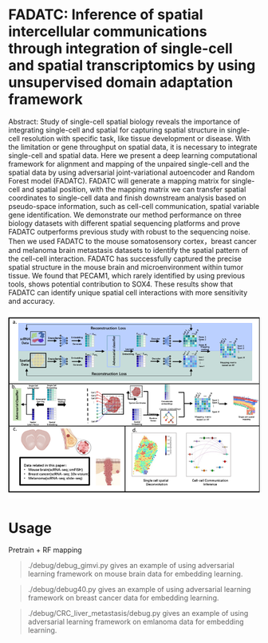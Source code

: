 # FADATC: Inference of spatial intercellular communications through integration of single-cell and spatial transcriptomics by using unsupervised domain adaptation framework

Abstract: Study of single-cell spatial biology reveals the importance of integrating single-cell and spatial for capturing spatial structure in single-cell resolution with specific task, like tissue development or disease. With the limitation or gene throughput on spatial data, it is necessary to integrate single-cell and spatial data. Here we present a deep learning computational framework for alignment and mapping of the unpaired single-cell and the spatial data by using adversarial joint-variational autoencoder and Random Forest model (FADATC). FADATC will generate a mapping matrix for single-cell and spatial position, with the mapping matrix we can transfer spatial coordinates to single-cell data and finish downstream analysis based on pseudo-space information, such as cell-cell communication, spatial variable gene identification. We demonstrate our method performance on three biology datasets with different spatial sequencing platforms and prove FADATC outperforms previous study with robust to the sequencing noise. Then we used FADATC to the mouse somatosensory cortex，breast cancer and melanoma brain metastasis datasets to identify the spatial pattern of the cell-cell interaction. FADATC has successfully captured the precise spatial structure in the mouse brain and microenvironment within tumor tissue. We found that PECAM1, which rarely identified by using previous tools, shows potential contribution to SOX4. These results show that FADATC can identify unique spatial cell interactions with more sensitivity and accuracy.

![Pipeline](./pipeline.png)  

# Usage  
Pretrain + RF mapping
> ./debug/debug_gimvi.py gives an example of using adversarial learning framework on mouse brain data for embedding learning.  

> ./debug/debug40.py gives an example of using adversarial learning framework on breast cancer data for embedding learning.

> ./debug/CRC_liver_metastasis/debug.py gives an example of using adversarial learning framework on emlanoma data for embedding learning.

